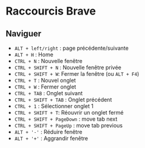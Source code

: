 # Raccourcis Brave

## Naviguer
- `ALT + left/right` : page précédente/suivante
- `ALT + H` : Home
- `CTRL + N` : Nouvelle fenêtre
- `CTRL + SHIFT + N` : Nouvelle fenêtre privée
- `CTRL + SHIFT + W`: Fermer la fenêtre (ou `ALT + F4`)
- `CTRL + T` : Nouvel onglet
- `CTRL + W` : Fermer onglet
- `CTRL + TAB` : Onglet suivant
- `CTRL + SHIFT + TAB` : Onglet précédent
- `CTRL + 1` : Sélectionner onglet 1
- `CTRL + SHIFT + T`: Réouvrir un onglet fermé
- `CTRL + SHIFT + PageDown` : move tab next
- `CTRL + SHIFT + PageUp` : move tab previous
- `ALT + '-'` : Réduire fenêtre
- `ALT + '+'` : Aggrandir fenêtre
